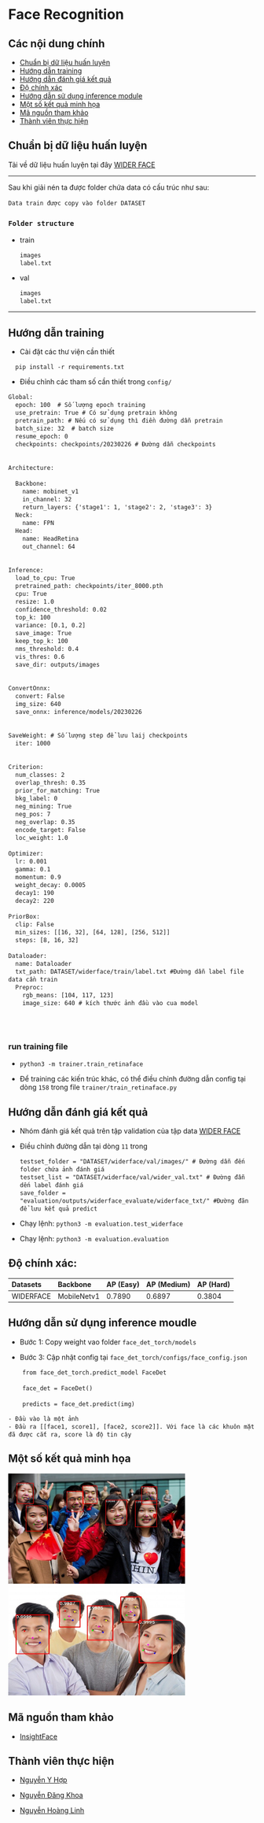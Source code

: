 # Face Recognition


## Các nội dung chính

- [Chuẩn bị dữ liệu huấn luyện](#Prepare-Data-Training)
- [Hướng dẫn training](#How-to-training-model)
- [Hướng dẫn đánh giá kết quả](#How-to-evaluate-model)
- [Độ chính xác](#Accuracy)
- [Hướng dẫn sử dụng inference module](#Tutorial-to-use-inference-module)
- [Một số kết quả minh họa](#Result-images)
- [Mã nguồn tham khảo](#reference)
- [Thành viên thực hiện](#Contributor)

## Chuẩn bị dữ liệu huấn luyện

Tải về dữ liệu huấn luyện tại đây [WIDER FACE](http://shuoyang1213.me/WIDERFACE/WiderFace_Results.html) 
<hr/>


Sau khi giải nén ta được folder chứa data có cấu trúc như sau:

`Data train được copy vào folder DATASET`

### **`Folder structure`**

- train

      images
      label.txt

- val

      images
      label.txt


<hr/>



## Hướng dẫn training

- Cài đặt các thư viện cần thiết

```
  pip install -r requirements.txt
```


- Điều chỉnh các tham số cần thiết trong `config/`
```
Global:
  epoch: 100  # Số lượng epoch training
  use_pretrain: True # Có sử dụng pretrain không
  pretrain_path: # Nếu có sử dụng thì điền đường dẫn pretrain
  batch_size: 32  # batch size
  resume_epoch: 0 
  checkpoints: checkpoints/20230226 # Đường dẫn checkpoints


Architecture:

  Backbone:
    name: mobinet_v1
    in_channel: 32
    return_layers: {'stage1': 1, 'stage2': 2, 'stage3': 3}
  Neck:
    name: FPN
  Head:
    name: HeadRetina
    out_channel: 64


Inference:
  load_to_cpu: True
  pretrained_path: checkpoints/iter_8000.pth
  cpu: True
  resize: 1.0
  confidence_threshold: 0.02
  top_k: 100
  variance: [0.1, 0.2]
  save_image: True
  keep_top_k: 100
  nms_threshold: 0.4
  vis_thres: 0.6
  save_dir: outputs/images


ConvertOnnx:
  convert: False
  img_size: 640
  save_onnx: inference/models/20230226


SaveWeight: # Số lượng step để lưu laij checkpoints
  iter: 1000


Criterion:
  num_classes: 2
  overlap_thresh: 0.35
  prior_for_matching: True
  bkg_label: 0
  neg_mining: True
  neg_pos: 7 
  neg_overlap: 0.35
  encode_target: False
  loc_weight: 1.0

Optimizer:
  lr: 0.001
  gamma: 0.1
  momentum: 0.9
  weight_decay: 0.0005
  decay1: 190
  decay2: 220

PriorBox:
  clip: False
  min_sizes: [[16, 32], [64, 128], [256, 512]]
  steps: [8, 16, 32]

Dataloader:
  name: Dataloader
  txt_path: DATASET/widerface/train/label.txt #Đường dẫn label file data cần train
  Preproc:
    rgb_means: [104, 117, 123]
    image_size: 640 # kích thước ảnh đầu vào cua model




```

### run training file
- ```python3 -m trainer.train_retinaface```

- Để training các kiến trúc khác, có thể điều chỉnh đường dẫn config tại dòng `158` trong file `trainer/train_retinaface.py`



## Hướng dẫn đánh giá kết quả

- Nhóm đánh giá kết quả trên tập validation của tập data [WIDER FACE](http://shuoyang1213.me/WIDERFACE/WiderFace_Results.html)

- Điều chỉnh đường dẫn tại dòng `11` trong 

    ```
    testset_folder = "DATASET/widerface/val/images/" # Đường dẫn đến folder chứa ảnh đánh giá
    testset_list = "DATASET/widerface/val/wider_val.txt" # Đường đẫn dến label đánh giá
    save_folder = "evaluation/outputs/widerface_evaluate/widerface_txt/" #Đường đãn để lưu kết quả predict
    ```

- Chạy lệnh: ```python3 -m evaluation.test_widerface```

- Chạy lệnh: ```python3 -m evaluation.evaluation```


## Độ chính xác:

| Datasets         | Backbone | AP (Easy) | AP (Medium)| AP (Hard)  |                                                                                    
|:-----------------|:------------------|:------------|:------------|:------------|
| WIDERFACE    | MobileNetv1        | 0.7890      | 0.6897 | 0.3804|



## Hướng dẫn sử dụng inference moudle



+ Bước 1: Copy weight vao folder `face_det_torch/models`

+ Bước 3: Cập nhật config tại `face_det_torch/configs/face_config.json`
    


```
    from face_det_torch.predict_model FaceDet

    face_det = FaceDet()

    predicts = face_det.predict(img)
```
    - Đầu vào là một ảnh
    - Đầu ra [[face1, score1], [face2, score2]]. Với face là các khuôn mặt đã được cắt ra, score là độ tin cậy

## Một số kết quả minh họa

<p align="left">
<img src='assets/0001.jpg' width="360" height="224">
<img src='assets/0002.jpg' width="360" height="224">
</p>

## Mã nguồn tham khảo

+ [InsightFace](https://github.com/deepinsight/insightface)

## Thành viên thực hiện

+ [Nguyễn Y Hợp](22C15006@student.hcmus.edu.vn)

+ [Nguyễn Đăng Khoa](22C15010@student.hcmus.edu.vn)

+ [Nguyễn Hoàng Linh](22C11009@student.hcmus.edu.vn)
